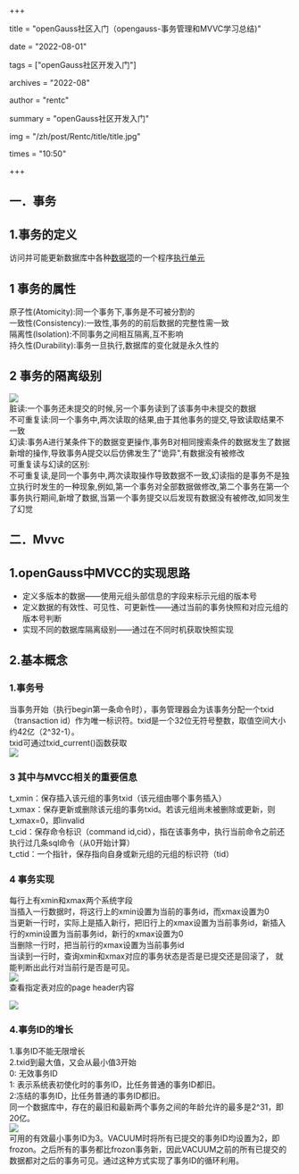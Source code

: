 +++

title = "openGauss社区入门（opengauss-事务管理和MVVC学习总结)"

date = "2022-08-01"

tags = ["openGauss社区开发入门"]

archives = "2022-08"

author = "rentc"

summary = "openGauss社区开发入门"

img = "/zh/post/Rentc/title/title.jpg"

times = "10:50"

+++
<a name="nqFIe"></a>
## 一．事务
<a name="Z2N1g"></a>
## 1.事务的定义
访问并可能更新数据库中各种[数据项](https://baike.baidu.com/item/%E6%95%B0%E6%8D%AE%E9%A1%B9/3227309)的一个程序[执行单元](https://baike.baidu.com/item/%E6%89%A7%E8%A1%8C%E5%8D%95%E5%85%83/22689638)
<a name="8Z60H"></a>
## 1 事务的属性
原子性(Atomicity):同一个事务下,事务是不可被分割的<br />一致性(Consistency):一致性,事务的的前后数据的完整性需一致<br />隔离性(Isolation):不同事务之间相互隔离,互不影响<br />持久性(Durability):事务一旦执行,数据库的变化就是永久性的
<a name="Zxxkv"></a>
## 2 事务的隔离级别
![](https://cdn.nlark.com/yuque/0/2022/png/29767082/1659077473013-72ed1da1-8b33-4379-b631-ae64edc40a75.png#crop=0&crop=0&crop=1&crop=1&id=nIfMW&originHeight=164&originWidth=514&originalType=binary&ratio=1&rotation=0&showTitle=false&status=done&style=none&title=)<br />脏读:一个事务还未提交的时候,另一个事务读到了该事务中未提交的数据<br />不可重复读:同一个事务中,两次读取的结果,由于其他事务的提交,导致读取结果不一致<br />幻读:事务A进行某条件下的数据变更操作,事务B对相同搜索条件的数据发生了数据新增的操作,导致事务A提交以后仿佛发生了"诡异",有数据没有被修改<br />可重复读与幻读的区别:<br />不可重复读,是同一个事务中,两次读取操作导致数据不一致,幻读指的是事务不是独立执行时发生的一种现象,例如,第一个事务对全部数据做修改,第二个事务在第一个事务执行期间,新增了数据,当第一个事务提交以后发现有数据没有被修改,如同发生了幻觉
<a name="AEkmC"></a>
## 二．Mvvc
<a name="Zsr0v"></a>
## **1.openGauss中MVCC的实现**思路

- 定义多版本的数据——使用元组头部信息的字段来标示元组的版本号
- 定义数据的有效性、可见性、可更新性——通过当前的事务快照和对应元组的版本号判断
- 实现不同的数据库隔离级别——通过在不同时机获取快照实现
<a name="oNCUK"></a>
## 2.基本概念
<a name="fNnaY"></a>
### 1.事务号
当事务开始（执行begin第一条命令时），事务管理器会为该事务分配一个txid（transaction id）作为唯一标识符。txid是一个32位无符号整数，取值空间大小约42亿（2^32-1）。<br />txid可通过txid_current()函数获取<br />![](https://cdn.nlark.com/yuque/0/2022/png/29767082/1659077473678-d72dd5d7-c734-4ffd-8408-24a308f6adae.png#crop=0&crop=0&crop=1&crop=1&id=IY3me&originHeight=172&originWidth=468&originalType=binary&ratio=1&rotation=0&showTitle=false&status=done&style=none&title=)
<a name="QnEMV"></a>
### 3 其中与MVCC相关的重要信息
t_xmin：保存插入该元组的事务txid（该元组由哪个事务插入）<br />t_xmax：保存更新或删除该元组的事务txid。若该元组尚未被删除或更新，则t_xmax=0，即invalid<br />t_cid：保存命令标识（command id,cid），指在该事务中，执行当前命令之前还执行过几条sql命令（从0开始计算）<br />t_ctid：一个指针，保存指向自身或新元组的元组的标识符（tid）


<a name="FI14H"></a>
### 4 事务实现
每行上有xmin和xmax两个系统字段<br />当插入一行数据时，将这行上的xmin设置为当前的事务id，而xmax设置为0<br />当更新一行时，实际上是插入新行，把旧行上的xmax设置为当前事务id，新插入行的xmin设置为当前事务id，新行的xmax设置为0<br />当删除一行时，把当前行的xmax设置为当前事务id<br />当读到一行时，查询xmin和xmax对应的事务状态是否是已提交还是回滚了， 就能判断出此行对当前行是否是可见。<br />![](https://cdn.nlark.com/yuque/0/2022/png/29767082/1659077474190-f784237e-0e83-4988-9d5b-d8c83cda9106.png#crop=0&crop=0&crop=1&crop=1&id=V06aP&originHeight=288&originWidth=1287&originalType=binary&ratio=1&rotation=0&showTitle=false&status=done&style=none&title=)<br />查看指定表对应的page header内容

![](https://cdn.nlark.com/yuque/0/2022/png/29767082/1659077474889-483b9f2e-ae76-43ec-9362-728079680ff2.png#crop=0&crop=0&crop=1&crop=1&id=Mu1WX&originHeight=702&originWidth=893&originalType=binary&ratio=1&rotation=0&showTitle=false&status=done&style=none&title=)
<a name="sEGPO"></a>
### 4.事务ID的增长
1.事务ID不能无限增长<br />2.txid到最大值，又会从最小值3开始<br />0: 无效事务ID<br />1: 表示系统表初使化时的事务ID，比任务普通的事务ID都旧。<br />2:冻结的事务ID，比任务普通的事务ID都旧。<br />同一个数据库中，存在的最旧和最新两个事务之间的年龄允许的最多是2^31，即20亿。<br />![](https://cdn.nlark.com/yuque/0/2022/png/29767082/1659077475269-01d834dc-ad06-49a8-b39e-8be48d527b62.png#crop=0&crop=0&crop=1&crop=1&id=yFHJ2&originHeight=407&originWidth=452&originalType=binary&ratio=1&rotation=0&showTitle=false&status=done&style=none&title=)<br />可用的有效最小事务ID为3。VACUUM时将所有已提交的事务ID均设置为2，即frozon。之后所有的事务都比frozon事务新，因此VACUUM之前的所有已提交的数据都对之后的事务可见。通过这种方式实现了事务ID的循环利用。

